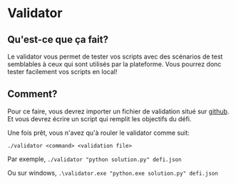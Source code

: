 # Validator
## Qu'est-ce que ça fait?
Le validator vous permet de tester vos scripts avec des scénarios de test semblables à ceux qui sont utilisés par la plateforme.
Vous pourrez donc tester facilement vos scripts en local!

## Comment?
Pour ce faire, vous devrez importer un fichier de validation situé sur [github](https://github.com/JDIS/CSGamesSelectionPublic).
Et vous devrez écrire un script qui remplit les objectifs du défi.

Une fois prêt, vous n'avez qu'à rouler le validator comme suit:

`./validator <command> <validation file>`

Par exemple, `./validator "python solution.py" defi.json`

Ou sur windows, `.\validator.exe "python.exe solution.py" defi.json`
